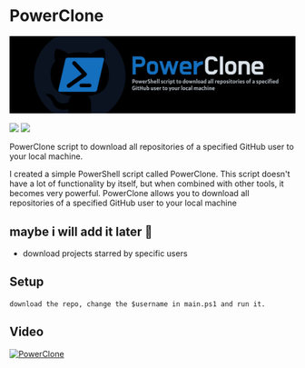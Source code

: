 # PowerClone
![PowerClone](https://github.com/3r4y/PowerClone/blob/main/img/banner.jpg?raw=true)


![](https://img.shields.io/github/stars/3r4y/PowerClone)
![](https://img.shields.io/github/forks/3r4y/PowerClone)

PowerClone script to download all repositories of a specified GitHub user to your local machine. 

I created a simple PowerShell script called PowerClone. This script doesn't have a lot of functionality by itself, but when combined with other tools, it becomes very powerful. PowerClone allows you to download all repositories of a specified GitHub user to your local machine

## maybe i will add it later 😬
* download projects starred by specific users

## Setup

```
download the repo, change the $username in main.ps1 and run it.
```

## Video
[![PowerClone](https://img.youtube.com/vi/lIK17-Cyh08/0.jpg)](https://www.youtube.com/watch?v=lIK17-Cyh08)

